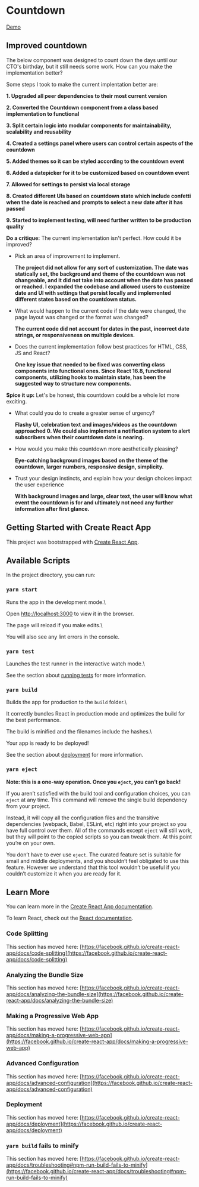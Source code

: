 # Countdown

[Demo](https://develop.d3sj03ddh7klri.amplifyapp.com/)

## Improved countdown

The below component was designed to count down the days until our CTO's birthday, but it still needs some work. How can you make the implementation better?

Some steps I took to make the current implentation better are:

**1. Upgraded all peer dependencies to their most current version**

**2. Converted the Countdown component from a class based implementation to functional**

**3. Split certain logic into modular components for maintainability, scalability and reusability**

**4. Created a settings panel where users can control certain aspects of the countdown**

**5. Added themes so it can be styled according to the countdown event**

**6. Added a datepicker for it to be customized based on countdown event**

**7. Allowed for settings to persist via local storage**

**8. Created different UIs based on countdown state which include confetti when the date is reached and prompts to select a new date after it has passed**

**9. Started to implement testing, will need further written to be production quality**

**Do a critique:** The current implementation isn't perfect. How could it be improved?

- Pick an area of improvement to implement.

  **The project did not allow for any sort of customization. The date was statically set, the background and theme of the countdown was not changeable, and it did not take into account when the date has passed or reached. I expanded the codebase and allowed users to customize date and UI with settings that persist locally and implemented different states based on the countdown status.**

- What would happen to the current code if the date were changed, the page layout was changed or the format was changed?

  **The current code did not account for dates in the past, incorrect date strings, or responsiveness on multiple devices.**

- Does the current implementation follow best practices for HTML, CSS, JS and React?

  **One key issue that needed to be fixed was converting class components into functional ones. Since React 16.8, functional components, utilizing hooks to maintain state, has been the suggested way to structure new components.**

**Spice it up:** Let's be honest, this countdown could be a whole lot more exciting.

- What could you do to create a greater sense of urgency?

  **Flashy UI, celebration text and images/videos as the countdown approached 0. We could also implement a notification system to alert subscribers when their countdown date is nearing.**

- How would you make this countdown more aesthetically pleasing?

  **Eye-catching background images based on the theme of the countdown, larger numbers, responsive design, simplicity.**

- Trust your design instincts, and explain how your design choices impact the user experience

  **With background images and large, clear text, the user will know what event the countdown is for and ultimately not need any further information after first glance.**

## Getting Started with Create React App

This project was bootstrapped with [Create React App](https://github.com/facebook/create-react-app).

## Available Scripts

In the project directory, you can run:

### `yarn start`

Runs the app in the development mode.\

Open [http://localhost:3000](http://localhost:3000) to view it in the browser.

The page will reload if you make edits.\

You will also see any lint errors in the console.

### `yarn test`

Launches the test runner in the interactive watch mode.\

See the section about [running tests](https://facebook.github.io/create-react-app/docs/running-tests) for more information.

### `yarn build`

Builds the app for production to the `build` folder.\

It correctly bundles React in production mode and optimizes the build for the best performance.

The build is minified and the filenames include the hashes.\

Your app is ready to be deployed!

See the section about [deployment](https://facebook.github.io/create-react-app/docs/deployment) for more information.

### `yarn eject`

**Note: this is a one-way operation. Once you `eject`, you can’t go back!**

If you aren’t satisfied with the build tool and configuration choices, you can `eject` at any time. This command will remove the single build dependency from your project.

Instead, it will copy all the configuration files and the transitive dependencies (webpack, Babel, ESLint, etc) right into your project so you have full control over them. All of the commands except `eject` will still work, but they will point to the copied scripts so you can tweak them. At this point you’re on your own.

You don’t have to ever use `eject`. The curated feature set is suitable for small and middle deployments, and you shouldn’t feel obligated to use this feature. However we understand that this tool wouldn’t be useful if you couldn’t customize it when you are ready for it.

## Learn More

You can learn more in the [Create React App documentation](https://facebook.github.io/create-react-app/docs/getting-started).

To learn React, check out the [React documentation](https://reactjs.org/).

### Code Splitting

This section has moved here: [https://facebook.github.io/create-react-app/docs/code-splitting](https://facebook.github.io/create-react-app/docs/code-splitting)

### Analyzing the Bundle Size

This section has moved here: [https://facebook.github.io/create-react-app/docs/analyzing-the-bundle-size](https://facebook.github.io/create-react-app/docs/analyzing-the-bundle-size)

### Making a Progressive Web App

This section has moved here: [https://facebook.github.io/create-react-app/docs/making-a-progressive-web-app](https://facebook.github.io/create-react-app/docs/making-a-progressive-web-app)

### Advanced Configuration

This section has moved here: [https://facebook.github.io/create-react-app/docs/advanced-configuration](https://facebook.github.io/create-react-app/docs/advanced-configuration)

### Deployment

This section has moved here: [https://facebook.github.io/create-react-app/docs/deployment](https://facebook.github.io/create-react-app/docs/deployment)

### `yarn build` fails to minify

This section has moved here: [https://facebook.github.io/create-react-app/docs/troubleshooting#npm-run-build-fails-to-minify](https://facebook.github.io/create-react-app/docs/troubleshooting#npm-run-build-fails-to-minify)
